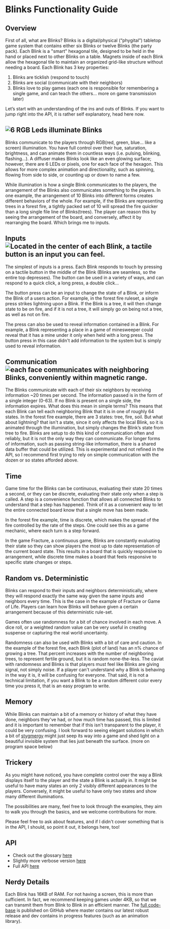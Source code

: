 # Blinks Functionality Guide

## Overview

First of all, what are Blinks? Blinks is a digital/physical (“phygital”) tabletop game system that contains either six Blinks or twelve Blinks (the party pack). Each Blink is a "smart" hexagonal tile, designed to be held in the hand or placed next to other Blinks on a table. Magnets inside of each Blink allow the hexagonal tile to maintain an organized grid-like structure without needing a board. Each Blink has 3 key properties:


1. Blinks are ticklish (respond to touch)
2. Blinks are social (communicate with their neighbors)
3. Blinks love to play games (each one is responsible for remembering a single game, and can teach the others… more on game transmission later)

Let’s start with an understanding of the ins and outs of Blinks. If you want to jump right into the API, it is rather self explanatory, head here now.

## ![6 RGB Leds illuminate Blinks](assets/blink_light.png)


Blinks communicate to the players through RGB(red, green, blue… like a screen) illumination. You have full control over their hue, saturation, brightness, and can animate them in countless ways (i.e. pulsing, blinking, flashing...).  A diffuser makes Blinks look like an even glowing surface; however, there are 6 LEDs or pixels, one for each face of the hexagon. This allows for more complex animation and directionality, such as spinning, flowing from side to side, or counting up or down to name a few. 

While illumination is how a single Blink communicates to the players, the arrangement of the Blinks also communicates something to the players. In one example, the arrangement of 10 Blinks into different forms creates different behaviors of the whole. For example, if the Blinks are representing trees in a forest fire, a tightly packed set of 10 will spread the fire quicker than a long single file line of Blinks(trees). The player can reason this by seeing the arrangement of the board, and conversely, affect it by rearranging the board. Which brings me to inputs.


## Inputs![Located in the center of each Blink, a tactile button is an input you can feel.](assets/blink_click.png)


The simplest of inputs is a press. Each Blink responds to touch by pressing on a tactile button in the middle of the Blink (Blinks are seamless, so the entire top depresses). The button can be used in a variety of ways, and can respond to a quick click, a long press, a double click...

The button press can be an input to change the state of a Blink, or inform the Blink of a users action. For example, in the forest fire ruleset, a single press strikes lightning upon a Blink. If the Blink is a tree, it will then change state to be on fire, and if it is not a tree, it will simply go on being not a tree, as well as not on fire.

The press can also be used to reveal information contained in a Blink. For example, a Blink representing a place in a game of minesweeper could reveal that it has a mine under it only when held with a long press. The button press in this case didn't add information to the system but is simply used to reveal information.


## Communication ![each face communicates with neighboring Blinks, conveniently within magnetic range.](assets/blink_comm.png)


The Blinks communicate with each of their six neighbors by receiving information ~20 times per second. The information passed is in the form of a single integer (0-63). If no Blink is present on a single side, the information expires. What does this mean in simple terms? This means that each Blink can tell each neighboring Blink that it is in one of roughly 64 states. In the forest fire example, there are 3 states: tree, fire, soil. But what about lightning? that isn't a state, since it only affects the local Blink, so it is animated through the illumination, but simply changes the Blink’s state from tree to fire.
Blinks are setup to do this kind of communication often and reliably, but it is not the only way they can communicate. For longer forms of information, such as passing string-like information, there is a shared data buffer that could be utilized. This is experimental and not refined in the API, so I recommend first trying to rely on simple communication with the dozen or so states afforded above.

## Time

Game time for the Blinks can be continuous, evaluating their state 20 times a second, or they can be discrete, evaluating their state only when a step is called. A step is a convenience function that allows all connected Blinks to understand that a step has happened. Think of it as a convenient way to let the entire connected board know that a single move has been made.

In the forest fire example, time is discrete, which makes the spread of the fire controlled by the rate of the steps. One could see this as a game mechanic, where each turn is a step forward.

In the game Fracture, a continuous game, Blinks are constantly evaluating their state so they can show players the most up to date representation of the current board state. This results in a board that is quickly responsive to arrangement, while discrete time makes a board that feels responsive to specific state changes or steps.


## Random vs. Deterministic

Blinks can respond to their inputs and neighbors deterministically, where they will respond exactly the same way given the same inputs and neighbors every time. This is the case in the example of Fracture or Game of Life. Players can learn how Blinks will behave given a certain arrangement because of this deterministic rule-set.

Games often use randomness for a bit of chance involved in each move. A dice roll, or a weighted random value can be very useful in creating suspense or capturing the real world uncertainty.

Randomness can also be used with Blinks with a bit of care and caution. In the example of the forest fire, each Blink (plot of land) has an n% chance of growing a tree. That percent increases with the number of neighboring trees, to represent fertile ground, but it is random none-the-less. The caviat with randomness and Blinks is that players must feel like Blinks are giving signal, not simply noise. If a player can't understand why a Blink is behaving in the way it is, it will be confusing for everyone. That said, it is not a technical limitation, if you want a Blink to be a random different color every time you press it, that is an easy program to write.


## Memory

While Blinks can maintain a bit of a memory or history of what they have done, neighbors they've had, or how much time has passed, this is limited and it is important to remember that if this isn't transparent to the player, it could be very confusing. I look forward to seeing elegant solutions in which a bit of [stygmergy](https://www.wikiwand.com/en/Stigmergy) might just seep its way into a game and shed light on a beautiful invisible system that lies just beneath the surface. (more on program space below)


## Trickery

As you might have noticed, you have complete control over the way a Blink displays itself to the player and the state a Blink is actually in. It might be useful to have many states an only 2 visibly different appearances to the players. Conversely, it might be useful to have only two states and show many different illuminations.

The possibilities are many, feel free to look through the examples, they aim to walk you through the basics, and we welcome contributions for more.

Please feel free to ask about features, and if I didn't cover something that is in the API, I should, so point it out, it belongs here, too!


## API
  - Check out the glossary [here](glossary.md)
  - Slightly more verbose version [here](api.md)
  - Full API [here](https://github.com/Move38/Move38-Arduino-Platform)


## Nerdy Details

Each Blink has 16KB of RAM. For not having a screen, this is more than sufficient. In fact, we recommend keeping games under 4KB, so that we can transmit them from Blink to Blink in an efficient manner. The [full code-base](https://github.com/Move38/Move38-Arduino-Platform) is published on GitHub where master contains our latest robust release and dev contains in progress features (such as an animation library).
